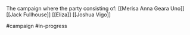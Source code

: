 The campaign where the party consisting of:
[[Merisa Anna Geara Uno]]
[[Jack Fullhouse]]
[[Eliza]]
[[Joshua Vigo]]


#campaign #in-progress 